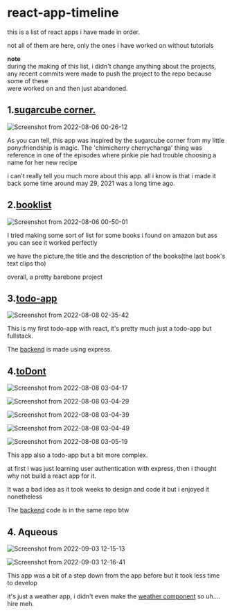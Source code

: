 # react-app-timeline

this is a list of react apps i have made in order.

not all of them are here, only the ones i have worked on
without tutorials

**note**  
during the making of this list, i didn't change anything about the projects,  
any recent commits were made to push the project to the repo because some of these  
were worked on and then just abandoned.

## 1.[sugarcube corner.](https://github.com/nar2p1nk/react-sugarcube-corner)

![Screenshot from 2022-08-06 00-26-12](https://user-images.githubusercontent.com/77182511/183122692-524004ba-a742-4b72-b50f-ea2de6a88678.png)

As you can tell, this app was inspired by the
sugarcube corner from my little pony:friendship is magic.
The 'chimicherry cherrychanga' thing was reference in one of the episodes
where pinkie pie had trouble choosing a name for her new recipe

i can't really tell you much more about this app.
all i know is that i made it back some time around may 29, 2021
was a long time ago.


## 2.[booklist](https://github.com/nar2p1nk/bookList)


![Screenshot from 2022-08-06 00-50-01](https://user-images.githubusercontent.com/77182511/183124156-c34c940d-ac21-4145-890f-56e81151a346.png)

I tried making some sort of list for some books i found on amazon
but ass you can see it worked perfectly

we have the picture,the title and the description of the books(the last book's text clips tho)

overall, a pretty barebone project

## 3.[todo-app](https://github.com/nar2p1nk/todo-react)


![Screenshot from 2022-08-08 02-35-42](https://user-images.githubusercontent.com/77182511/183305962-acb58c70-f5eb-4ada-b995-3a4364644ccb.png)

This is my first todo-app with react, it's pretty much just a todo-app but fullstack.  

The [backend](https://github.com/nar2p1nk/todoApi) is made using express.

## 4.[toDont](https://github.com/nar2p1nk/toDont)


![Screenshot from 2022-08-08 03-04-17](https://user-images.githubusercontent.com/77182511/183307210-8f953d21-6305-4674-bdbb-6ac219cd0a34.png)

![Screenshot from 2022-08-08 03-04-29](https://user-images.githubusercontent.com/77182511/183307218-da846254-18b4-48a0-a6d8-4374b176efa1.png)

![Screenshot from 2022-08-08 03-04-39](https://user-images.githubusercontent.com/77182511/183307230-96d96f45-da2a-4c5e-afee-55c1b306ad89.png)

![Screenshot from 2022-08-08 03-04-49](https://user-images.githubusercontent.com/77182511/183307238-06111735-0a08-4c19-bf85-faaedeb5e680.png)

![Screenshot from 2022-08-08 03-05-19](https://user-images.githubusercontent.com/77182511/183307241-0301ec70-0154-45e9-98ce-f3d44e01ebe3.png)

This app also a todo-app but a bit more complex.  

at first i was just learning user authentication with express,
then i thought why not build a react app for it.  

It was a bad idea as it took weeks to design and code it but i enjoyed it nonetheless

The [backend](https://github.com/nar2p1nk/toDont) code is in the same repo btw

## 4. Aqueous


![Screenshot from 2022-09-03 12-15-13](https://user-images.githubusercontent.com/77182511/188255575-792d0a9c-91f4-48f8-9344-5d6a31b29393.png)

![Screenshot from 2022-09-03 12-16-41](https://user-images.githubusercontent.com/77182511/188255577-d8b94621-3b1e-4587-bda6-63a39d8eb5d0.png)

This app was a bit of a step down from the app before but it took less time to develop

it's just a weather app, i didn't even make the [weather component](https://www.npmjs.com/package/react-autocomplete-hint)
so uh.... hire meh.
